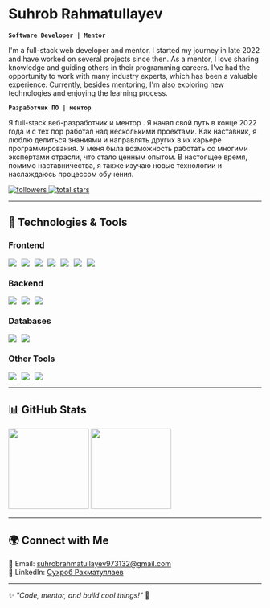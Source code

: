 # Suhrob Rahmatullayev  

**`Software Developer | Mentor`**  

I'm a full-stack web developer and mentor. I started my journey in late 2022 and have worked on several projects since then. As a mentor, I love sharing knowledge and guiding others in their programming careers. I've had the opportunity to work with many industry experts, which has been a valuable experience. Currently, besides mentoring, I'm also exploring new technologies and enjoying the learning process.  

**`Разработчик ПО | ментор`**

Я full-stack веб-разработчик и ментор . Я начал свой путь в конце 2022 года и с тех пор работал над несколькими проектами. Как наставник, я люблю делиться знаниями и направлять других в их карьере программирования. У меня была возможность работать со многими экспертами отрасли, что стало ценным опытом. В настоящее время, помимо наставничества, я также изучаю новые технологии и наслаждаюсь процессом обучения.


<!-- Badges Section -->
<p align="left">
   <a href="https://github.com/Rakhsrb">
      <img alt="followers" title="Follow me on GitHub" src="https://custom-icon-badges.demolab.com/github/followers/Rakhsrb?color=236ad3&labelColor=1155ba&style=for-the-badge&logo=person-add&label=Follow&logoColor=white"/>
   </a>
   <a href="https://github.com/Rakhsrb?tab=repositories&sort=stargazers">
      <img alt="total stars" title="Total stars on GitHub" src="https://custom-icon-badges.demolab.com/github/stars/Rakhsrb?color=55960c&style=for-the-badge&labelColor=488207&logo=star"/>
   </a>
</p>  

---  

## 🚀 Technologies & Tools  

### **Frontend**  
<div style="display: flex; flex-wrap: wrap; gap: 10px;">
  <img src="https://img.shields.io/badge/-React-222222?style=for-the-badge&logo=react" />
  <img src="https://img.shields.io/badge/-Next.js-222222?style=for-the-badge&logo=nextdotjs" />
  <img src="https://img.shields.io/badge/-Expo-222222?style=for-the-badge&logo=expo" />
  <img src="https://img.shields.io/badge/-Material%20UI-222222?style=for-the-badge&logo=mui" />
  <img src="https://img.shields.io/badge/-ShadCN-222222?style=for-the-badge" />
  <img src="https://img.shields.io/badge/-Mantine-222222?style=for-the-badge" />
  <img src="https://img.shields.io/badge/-Tailwind%20CSS-222222?style=for-the-badge&logo=tailwindcss" />
</div>  

### **Backend**  
<div style="display: flex; flex-wrap: wrap; gap: 10px;">
  <img src="https://img.shields.io/badge/-Node.js-222222?style=for-the-badge&logo=node.js" />
  <img src="https://img.shields.io/badge/-Express.js-222222?style=for-the-badge&logo=express" />
  <img src="https://img.shields.io/badge/-NestJS-222222?style=for-the-badge&logo=nestjs" />
</div>  

### **Databases**  
<div style="display: flex; flex-wrap: wrap; gap: 10px;">
  <img src="https://img.shields.io/badge/-MongoDB-222222?style=for-the-badge&logo=mongodb" />
  <img src="https://img.shields.io/badge/-PostgreSQL-222222?style=for-the-badge&logo=postgresql" />
</div>  

### **Other Tools**  
<div style="display: flex; flex-wrap: wrap; gap: 10px;">
  <img src="https://img.shields.io/badge/-Electron-222222?style=for-the-badge&logo=electron" />
  <img src="https://img.shields.io/badge/-Deno-222222?style=for-the-badge&logo=deno" />
  <img src="https://img.shields.io/badge/-Docker-222222?style=for-the-badge&logo=docker" />
</div>  

---  

## 📊 GitHub Stats  

<p>
   <img src="https://github-readme-stats.vercel.app/api?username=Rakhsrb&show_icons=true&theme=tokyonight" height="160px" />
   <img src="https://github-readme-streak-stats.herokuapp.com/?user=Rakhsrb&theme=tokyonight" height="160px" />
</p>  

---

## 🌍 Connect with Me  
📧 Email: <a href="https://suhrobrahmatullayev973132@gmail.com">suhrobrahmatullayev973132@gmail.com</a>  
💼 LinkedIn: <a href="https://www.linkedin.com/in/%D1%81%D1%83%D1%85%D1%80%D0%BE%D0%B1-%D1%80%D0%B0%D1%85%D0%BC%D0%B0%D1%82%D1%83%D0%BB%D0%BB%D0%B0%D0%B5%D0%B2-6a0469258/">Сухроб Рахматуллаев</a>

---

✨ _"Code, mentor, and build cool things!"_ 🚀
